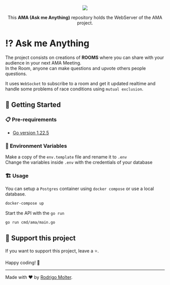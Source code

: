 <div align="center">
  <img src="https://github.com/user-attachments/assets/f86cffbd-c1e8-4367-9f08-55378decbfdf">
  
  This **AMA (Ask me Anything)** repository holds the WebServer of the AMA project.
</div>

# ⁉ Ask me Anything
The project consists on creations of **ROOMS** where you can share with your audience in your next AMA Meeting.  
In the Room, anyone can make questions and upvote others people questions.

It uses `WebSocket` to subscribe to a room and get it updated realtime and handle some problems of race conditions using `mutual exclusion`. 

## 🚀 Getting Started

### 📋 Pre-requirements

- [Go version 1.22.5](https://go.dev/doc/install)

### 🌲 Environment Variables
Make a copy of the `env.template` file and rename it to `.env`  
Change the variables inside `.env` with the credentials of your database

### 🏗️ Usage
You can setup a `Postgres` container using `docker compose` or use a local database.
```sh
docker-compose up
```

Start the API with the `go run`
```sh
go run cmd/ama/main.go
```

## 🙌 Support this project

If you want to support this project, leave a ⭐.

Happy coding! 🚀

___

Made with ❤️ by [Rodrigo Molter](https://www.linkedin.com/in/rodrigo-molter/).
